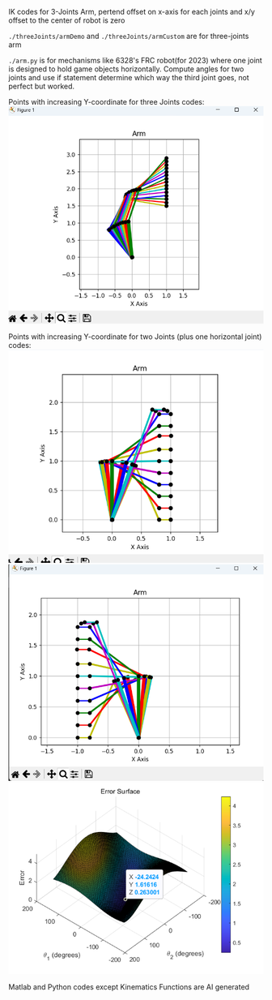 IK codes for 3-Joints Arm, pertend offset on x-axis for each joints and x/y offset to the center of robot is zero

`./threeJoints/armDemo` and `./threeJoints/armCustom` are for three-joints arm

`./arm.py` is for mechanisms like 6328's FRC robot(for 2023) where one joint is designed to hold game objects horizontally. Compute angles for two joints and use if statement determine which way the third joint goes, not perfect but worked.

Points with increasing Y-coordinate for three Joints codes:
![image](https://github.com/FRCCriticalCircuits/ArmIK/blob/main/fig/fig1.png?raw=true)

Points with increasing Y-coordinate for two Joints (plus one horizontal joint) codes:
![image](https://github.com/FRCCriticalCircuits/ArmIK/blob/main/fig/fig2.png?raw=true)
![image](https://github.com/FRCCriticalCircuits/ArmIK/blob/main/fig/fig3.png?raw=true)
![image](https://github.com/FRCCriticalCircuits/ArmIK/blob/main/fig/fig4.png?raw=true)

Matlab and Python codes except Kinematics Functions are AI generated